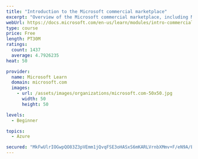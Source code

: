 ```yaml
---
title: "Introduction to the Microsoft commercial marketplace"
excerpt: "Overview of the Microsoft commercial marketplace, including Microsoft AppSource, Azure Marketplace, offer types, and Marketplace Rewards"
webUrl: https://docs.microsoft.com/en-us/learn/modules/intro-commercial-marketplace/
type: course
price: Free
length: PT30M
ratings:
  count: 1437
  average: 4.7926235
heat: 50

provider:
  name: Microsoft Learn
  domain: microsoft.com
  images:
    - url: /assets/images/organizations/microsoft.com-50x50.jpg
      width: 50
      height: 50

levels:
  - Beginner

topics:
  - Azure

secured: "MkFwUlrIOGwpQO83Z3pVEmm1jQvqFSE3oHASxS6mKARLVrnbXMmv+F/eN9A/EPIea6wZJybFH9/JEk9qYINHV93BbLTfu2JmGElNfkGscnMV7MX5ahJ+tRAafQp+ZnTXW0T5Zk9urEeMohk2zkxZkjANcRnPBw9pBLpGJO0oxB9kVg1pRVSM9huMrLyU8ZNPHlNEb2nKq9XPLXcSw1BrFVUW1KI+BpzlmXxHizehvvtfntyNnMfJuIVko4DjqW/BQIb+89QKRmvCDm5hXYxe6XdewLwGdbG1NYYlUmOwNaj9pjqiAcHWC6pvkrh1UF4PxI0VfvqxhSBaXuzLO0hMHiAyp2XeWFOZwkTyf0L5ZAq7CFhBbOSodnSxwqsKrga3aXsh3ZtiwUvQcnfighuUqk3r36J5mo0CvFR2I6S85tA=;GM4sGRen9m71+UiGOENp1g=="
---
```


